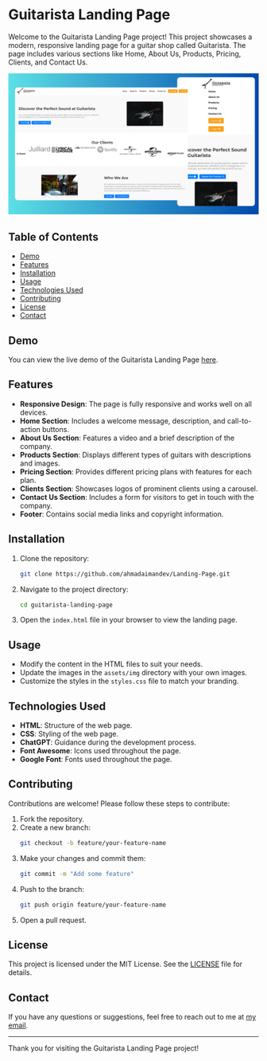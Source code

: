 # Guitarista Landing Page

Welcome to the Guitarista Landing Page project! This project showcases a modern, responsive landing page for a guitar shop called Guitarista. The page includes various sections like Home, About Us, Products, Pricing, Clients, and Contact Us.

![Guitarista Landing Page](./preview.png)

## Table of Contents

- [Demo](#demo)
- [Features](#features)
- [Installation](#installation)
- [Usage](#usage)
- [Technologies Used](#technologies-used)
- [Contributing](#contributing)
- [License](#license)
- [Contact](#contact)

## Demo

You can view the live demo of the Guitarista Landing Page [here](https://guitarista-landing-page.vercel.app/).

## Features

- **Responsive Design**: The page is fully responsive and works well on all devices.
- **Home Section**: Includes a welcome message, description, and call-to-action buttons.
- **About Us Section**: Features a video and a brief description of the company.
- **Products Section**: Displays different types of guitars with descriptions and images.
- **Pricing Section**: Provides different pricing plans with features for each plan.
- **Clients Section**: Showcases logos of prominent clients using a carousel.
- **Contact Us Section**: Includes a form for visitors to get in touch with the company.
- **Footer**: Contains social media links and copyright information.

## Installation

1. Clone the repository:
    ```bash
    git clone https://github.com/ahmadaimandev/Landing-Page.git
    ```

2. Navigate to the project directory:
    ```bash
    cd guitarista-landing-page
    ```

3. Open the `index.html` file in your browser to view the landing page.

## Usage

- Modify the content in the HTML files to suit your needs.
- Update the images in the `assets/img` directory with your own images.
- Customize the styles in the `styles.css` file to match your branding.

## Technologies Used

- **HTML**: Structure of the web page.
- **CSS**: Styling of the web page.
- **ChatGPT**: Guidance during the development process.
- **Font Awesome**: Icons used throughout the page.
- **Google Font**: Fonts used throughout the page.

## Contributing

Contributions are welcome! Please follow these steps to contribute:

1. Fork the repository.
2. Create a new branch:
    ```bash
    git checkout -b feature/your-feature-name
    ```
3. Make your changes and commit them:
    ```bash
    git commit -m "Add some feature"
    ```
4. Push to the branch:
    ```bash
    git push origin feature/your-feature-name
    ```
5. Open a pull request.

## License

This project is licensed under the MIT License. See the [LICENSE](LICENSE) file for details.

## Contact

If you have any questions or suggestions, feel free to reach out to me at [my email](mailto:aimanzulbahari@gmail.com).

---

Thank you for visiting the Guitarista Landing Page project!
